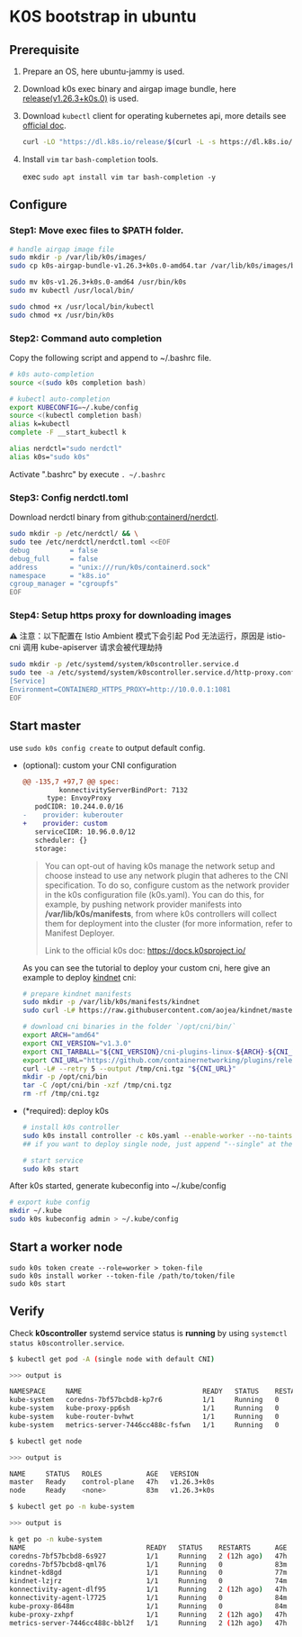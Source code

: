 # K0S bootstrap in ubuntu

## Prerequisite

1. Prepare an OS, here ubuntu-jammy is used.

2. Download k0s exec binary and airgap image bundle, here [release(v1.26.3+k0s.0)](https://github.com/k0sproject/k0s/releases/tag/v1.26.3%2Bk0s.0) is used.

3. Download `kubectl` client for operating kubernetes api, more details see [official doc](https://kubernetes.io/docs/tasks/tools/install-kubectl-linux/).

   ```bash
   curl -LO "https://dl.k8s.io/release/$(curl -L -s https://dl.k8s.io/release/stable.txt)/bin/linux/amd64/kubectl"
   ```

4. Install `vim` `tar` `bash-completion` tools.

   exec `sudo apt install vim tar bash-completion -y`


## Configure

### Step1: Move exec files to $PATH folder.

   ```bash
   # handle airgap image file
   sudo mkdir -p /var/lib/k0s/images/
   sudo cp k0s-airgap-bundle-v1.26.3+k0s.0-amd64.tar /var/lib/k0s/images/bundle_file

   sudo mv k0s-v1.26.3+k0s.0-amd64 /usr/bin/k0s
   sudo mv kubectl /usr/local/bin/

   sudo chmod +x /usr/local/bin/kubectl
   sudo chmod +x /usr/bin/k0s
   ```

### Step2: Command auto completion

   Copy the following script and append to ~/.bashrc file.

   ```bash
   # k0s auto-completion
   source <(sudo k0s completion bash)

   # kubectl auto-completion
   export KUBECONFIG=~/.kube/config
   source <(kubectl completion bash)
   alias k=kubectl
   complete -F __start_kubectl k

   alias nerdctl="sudo nerdctl"
   alias k0s="sudo k0s"
   ```

   Activate ".bashrc" by execute `. ~/.bashrc`

### Step3: Config nerdctl.toml

   Download nerdctl binary from github:[containerd/nerdctl](https://github.com/containerd/nerdctl/releases).

   ```bash
   sudo mkdir -p /etc/nerdctl/ && \
   sudo tee /etc/nerdctl/nerdctl.toml <<EOF
   debug          = false
   debug_full     = false
   address        = "unix:///run/k0s/containerd.sock"
   namespace      = "k8s.io"
   cgroup_manager = "cgroupfs"
   EOF
   ```

### Step4: Setup https proxy for downloading images

⚠️ 注意：以下配置在 Istio Ambient 模式下会引起 Pod 无法运行，原因是 istio-cni 调用 kube-apiserver 请求会被代理劫持

```bash
sudo mkdir -p /etc/systemd/system/k0scontroller.service.d
sudo tee -a /etc/systemd/system/k0scontroller.service.d/http-proxy.conf <<EOF
[Service]
Environment=CONTAINERD_HTTPS_PROXY=http://10.0.0.1:1081
EOF
```

## Start master

use `sudo k0s config create` to output default config.

- (optional): custom your CNI configuration

   ```diff
   @@ -135,7 +97,7 @@ spec:
            konnectivityServerBindPort: 7132
         type: EnvoyProxy
      podCIDR: 10.244.0.0/16
   -    provider: kuberouter
   +    provider: custom
      serviceCIDR: 10.96.0.0/12
      scheduler: {}
      storage:
   ```

   > You can opt-out of having k0s manage the network setup and choose instead to use any network plugin that adheres to the CNI specification. To do so, configure custom as the network provider in the k0s configuration file (k0s.yaml). You can do this, for example, by pushing network provider manifests into **/var/lib/k0s/manifests**, from where k0s controllers will collect them for deployment into the cluster (for more information, refer to Manifest Deployer.
   >
   > Link to the official k0s doc: https://docs.k0sproject.io/

   As you can see the tutorial to deploy your custom cni, here give an example to deploy [kindnet](https://github.com/aojea/kindnet/tree/master) cni:

   ```bash
   # prepare kindnet manifests
   sudo mkdir -p /var/lib/k0s/manifests/kindnet
   sudo curl -L# https://raw.githubusercontent.com/aojea/kindnet/master/install-kindnet.yaml > /var/lib/k0s/manifests/kindnet/install-kindnet.yaml

   # download cni binaries in the folder `/opt/cni/bin/`
   export ARCH="amd64"
   export CNI_VERSION="v1.3.0"
   export CNI_TARBALL="${CNI_VERSION}/cni-plugins-linux-${ARCH}-${CNI_VERSION}.tgz"
   export CNI_URL="https://github.com/containernetworking/plugins/releases/download/${CNI_TARBALL}"
   curl -L# --retry 5 --output /tmp/cni.tgz "${CNI_URL}"
   mkdir -p /opt/cni/bin
   tar -C /opt/cni/bin -xzf /tmp/cni.tgz
   rm -rf /tmp/cni.tgz
   ```

- (*required): deploy k0s

   ```bash
   # install k0s controller
   sudo k0s install controller -c k0s.yaml --enable-worker --no-taints
   ## if you want to deploy single node, just append "--single" at the end

   # start service
   sudo k0s start
   ```

After k0s started, generate kubeconfig into ~/.kube/config

```bash
# export kube config
mkdir ~/.kube
sudo k0s kubeconfig admin > ~/.kube/config
```

## Start a worker node

```
sudo k0s token create --role=worker > token-file
sudo k0s install worker --token-file /path/to/token/file
sudo k0s start
```

## Verify

Check **k0scontroller** systemd service status is **running** by using `systemctl status k0scontroller.service`.

```bash
$ kubectl get pod -A (single node with default CNI)

>>> output is

NAMESPACE     NAME                              READY   STATUS    RESTARTS   AGE
kube-system   coredns-7bf57bcbd8-kp7r6          1/1     Running   0          103m
kube-system   kube-proxy-pp6sh                  1/1     Running   0          103m
kube-system   kube-router-bvhwt                 1/1     Running   0          103m
kube-system   metrics-server-7446cc488c-fsfwn   1/1     Running   0          103m

$ kubectl get node

>>> output is

NAME     STATUS   ROLES           AGE   VERSION
master   Ready    control-plane   47h   v1.26.3+k0s
node     Ready    <none>          83m   v1.26.3+k0s

$ kubectl get po -n kube-system

>>> output is

k get po -n kube-system
NAME                              READY   STATUS    RESTARTS      AGE
coredns-7bf57bcbd8-6s927          1/1     Running   2 (12h ago)   47h
coredns-7bf57bcbd8-qml76          1/1     Running   0             83m
kindnet-kd8gd                     1/1     Running   0             77m
kindnet-lzjrz                     1/1     Running   0             74m
konnectivity-agent-dlf95          1/1     Running   2 (12h ago)   47h
konnectivity-agent-l7725          1/1     Running   0             84m
kube-proxy-8648m                  1/1     Running   0             84m
kube-proxy-zxhpf                  1/1     Running   2 (12h ago)   47h
metrics-server-7446cc488c-bbl2f   1/1     Running   2 (12h ago)   47h
```

